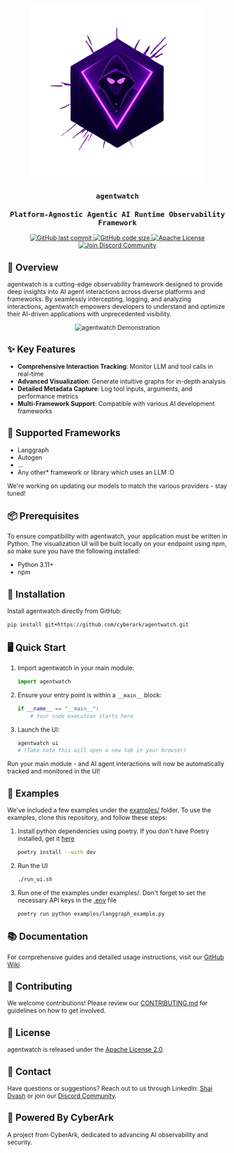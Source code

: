<p align="center">
    <img src="resources/logo.png" alt="agentwatch - AI Agent Observability Platform" width="400"/>
</p>
<h3 align="center" style="font-family: 'Fira Mono', Monospace;">agentwatch</h3>
<h3 align="center" style="font-family: 'Fira Mono', Monospace;">Platform-Agnostic Agentic AI Runtime Observability Framework</h3>

<p align="center">
    <a href="https://github.com/cyberark/agentwatch/commits/main">
        <img alt="GitHub last commit" src="https://img.shields.io/github/last-commit/cyberark/agentwatch">
    </a>
    <a href="https://github.com/cyberark/agentwatch">
        <img alt="GitHub code size" src="https://img.shields.io/github/languages/code-size/cyberark/agentwatch">
    </a>
    <a href="https://github.com/cyberark/agentwatch/blob/main/LICENSE">
        <img alt="Apache License" src="https://img.shields.io/github/license/cyberark/agentwatch">
    </a>
    <a href="https://discord.gg/Zt297RAK">
        <img alt="Join Discord Community" src="https://img.shields.io/discord/1330486843938177157">
    </a>
</p>

## 🌟 Overview

agentwatch is a cutting-edge observability framework designed to provide deep insights into AI agent interactions across diverse platforms and frameworks. By seamlessly intercepting, logging, and analyzing interactions, agentwatch empowers developers to understand and optimize their AI-driven applications with unprecedented visibility.

<p align="center">
    <img src="resources/agentwatch.gif" alt="agentwatch Demonstration" width="800"/>
</p>

## ✨ Key Features

- **Comprehensive Interaction Tracking**: Monitor LLM and tool calls in real-time
- **Advanced Visualization**: Generate intuitive graphs for in-depth analysis
- **Detailed Metadata Capture**: Log tool inputs, arguments, and performance metrics
- **Multi-Framework Support**: Compatible with various AI development frameworks

## 🚀 Supported Frameworks

- Langgraph
- Autogen
- ...
- Any other* framework or library which uses an LLM :D

We're working on updating our models to match the various providers - stay tuned!

## 📦 Prerequisites
To ensure compatibility with agentwatch, your application must be written in Python. The visualization UI will be built locally on your endpoint using npm,
so make sure you have the following installed:

- Python 3.11+
- npm

## 🔧 Installation

Install agentwatch directly from GitHub:

```bash
pip install git+https://github.com/cyberark/agentwatch.git
```

## 🖥️ Quick Start

1. Import agentwatch in your main module:
   ```python
   import agentwatch
   ```

2. Ensure your entry point is within a `__main__` block:
   ```python
   if __name__ == "__main__":
       # Your code execution starts here
   ```

3. Launch the UI:
   ```bash
   agentwatch ui
   # (Take note this will open a new tab in your browser)
   ```

Run your main module - and AI agent interactions will now be automatically tracked and monitored in the UI!

## 📌 Examples
We've included a few examples under the [examples/](https://github.com/cyberark/agentwatch/tree/main/examples) folder.
To use the examples, clone this repository, and follow these steps:

1. Install python dependencies using poetry. If you don't have Poetry installed, get it [here](https://python-poetry.org/)
   ```bash
   poetry install --with dev
   ```

2. Run the UI
   ```bash
   ./run_ui.sh
   ```

3. Run one of the examples under examples/. Don't forget to set the necessary API keys in the [.env](https://pypi.org/project/python-dotenv/) file
   ```bash
   poetry run python examples/langgraph_example.py
   ```

## 📚 Documentation

For comprehensive guides and detailed usage instructions, visit our [GitHub Wiki](https://github.com/cyberark/agentwatch/wiki).

## 🤝 Contributing

We welcome contributions! Please review our [CONTRIBUTING.md](https://github.com/cyberark/agentwatch/blob/main/CONTRIBUTING.md) for guidelines on how to get involved.

## 📄 License

agentwatch is released under the [Apache License 2.0](https://www.apache.org/licenses/LICENSE-2.0).

## 📧 Contact

Have questions or suggestions? Reach out to us through LinkedIn: [Shai Dvash](https://www.linkedin.com/in/shaidv/) or join our [Discord Community](https://discord.gg/Zt297RAK).

## 🌈 Powered By CyberArk

A project from CyberArk, dedicated to advancing AI observability and security.

